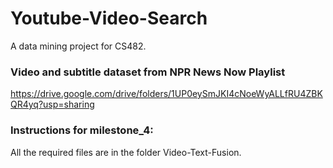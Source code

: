 # Youtube-Video-Search
A data mining project for CS482. 

### Video and subtitle dataset from NPR News Now Playlist
https://drive.google.com/drive/folders/1UP0eySmJKI4cNoeWyALLfRU4ZBKQR4yq?usp=sharing

### Instructions for milestone_4:

All the required files are in the folder Video-Text-Fusion.

